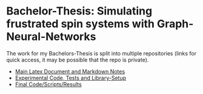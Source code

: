# Bachelor-Thesis: Simulating frustrated spin systems with Graph-Neural-Networks

The work for my Bachelors-Thesis is split into multiple repositories (links for quick access, it may be possible that the repo is private).

-   [Main Latex Document and Markdown Notes](https://github.com/jonas-kell/bachelor-thesis-documents)
-   [Experimental Code, Tests and Library-Setup](https://github.com/jonas-kell/bachelor-thesis-experiments)
-   [Final Code/Scripts/Results](https://github.com/jonas-kell/bachelor-thesis-code)
